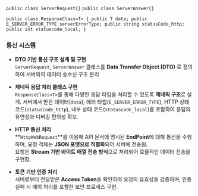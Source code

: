`public class ServerRequest{}`
`public class ServerAnswer{}`

``public class ResponseClass<T>
{
	public T data;
	public E_SERVER_ERROR_TYPE serverErrorType;
	public string statusCode_http;
	public int statuscode_local;
}``


### 통신 시스템

- **DTO 기반 통신 구조 설계 및 구현**  
    `ServerRequest`, `ServerAnswer` 클래스를 **Data Transfer Object (DTO)** 로 정의하여 서버와의 데이터 송수신 구조 분리
    
- **제네릭 응답 처리 클래스 구현**  
    `ResponseClass<T>`를 통해 다양한 응답 타입을 처리할 수 있도록 **제네릭 구조**로 설계. 서버에서 받은 데이터(`data`), 에러 타입(`E_SERVER_ERROR_TYPE`), HTTP 상태 코드(`statusCode_http`), 내부 상태 코드(`statuscode_local`)를 포함하여 응답의 유연성과 디버깅 편의성 확보.
    
- **HTTP 통신 처리**  
    **`HttpWebRequest`**를 이용해 API 문서에 명시된 **EndPoint**에 대해 통신을 수행하며, 요청 객체는 **JSON 포맷으로 직렬화**되어 서버에 전송됨.  
    요청은 **Stream 기반 바이트 배열 전송 방식**으로 처리되어 효율적인 데이터 전송을 구현함.
    
- **토큰 기반 인증 처리**  
    서버로부터 전달받은 **Access Token**을 확인하여 요청의 유효성을 검증하며, 인증 실패 시 예외 처리를 포함한 보안 프로세스 구현.